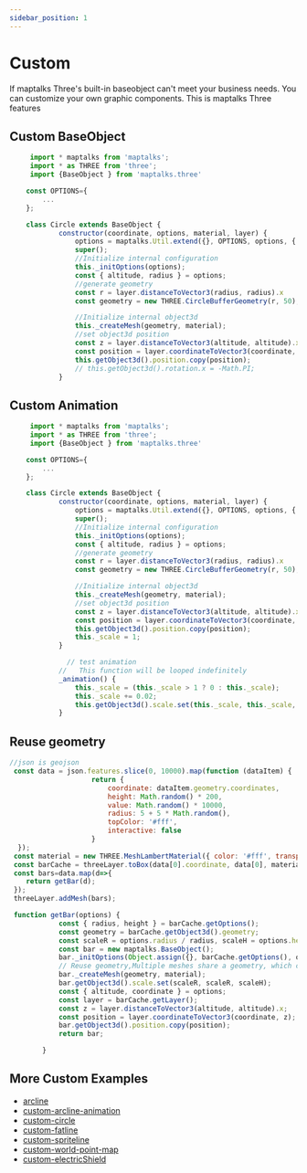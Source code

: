 ```yaml
---
sidebar_position: 1
---
```


# Custom

If maptalks Three's built-in baseobject can't meet your business needs. You can customize your own graphic components. This is maptalks Three features

## Custom  BaseObject

```js
     import * maptalks from 'maptalks';
     import * as THREE from 'three';
     import {BaseObject } from 'maptalks.three'

    const OPTIONS={
        ...
    };

    class Circle extends BaseObject {
            constructor(coordinate, options, material, layer) {
                options = maptalks.Util.extend({}, OPTIONS, options, { layer, coordinate });
                super();
                //Initialize internal configuration
                this._initOptions(options);
                const { altitude, radius } = options;
                //generate geometry
                const r = layer.distanceToVector3(radius, radius).x
                const geometry = new THREE.CircleBufferGeometry(r, 50);

                //Initialize internal object3d
                this._createMesh(geometry, material);
                //set object3d position
                const z = layer.distanceToVector3(altitude, altitude).x;
                const position = layer.coordinateToVector3(coordinate, z);
                this.getObject3d().position.copy(position);
                // this.getObject3d().rotation.x = -Math.PI;
            }

```


## Custom Animation


```js
     import * maptalks from 'maptalks';
     import * as THREE from 'three';
     import {BaseObject } from 'maptalks.three'

    const OPTIONS={
        ...
    };

    class Circle extends BaseObject {
            constructor(coordinate, options, material, layer) {
                options = maptalks.Util.extend({}, OPTIONS, options, { layer, coordinate });
                super();
                //Initialize internal configuration
                this._initOptions(options);
                const { altitude, radius } = options;
                //generate geometry
                const r = layer.distanceToVector3(radius, radius).x
                const geometry = new THREE.CircleBufferGeometry(r, 50);

                //Initialize internal object3d
                this._createMesh(geometry, material);
                //set object3d position
                const z = layer.distanceToVector3(altitude, altitude).x;
                const position = layer.coordinateToVector3(coordinate, z);
                this.getObject3d().position.copy(position);
                this._scale = 1;
            }

              // test animation
            //   This function will be looped indefinitely
            _animation() {
                this._scale = (this._scale > 1 ? 0 : this._scale);
                this._scale += 0.02;
                this.getObject3d().scale.set(this._scale, this._scale, this._scale);
            }

```

## Reuse geometry

```js
//json is geojson 
 const data = json.features.slice(0, 10000).map(function (dataItem) {
                    return {
                        coordinate: dataItem.geometry.coordinates,
                        height: Math.random() * 200,
                        value: Math.random() * 10000,
                        radius: 5 + 5 * Math.random(),
                        topColor: '#fff',
                        interactive: false
                    }
  });
 const material = new THREE.MeshLambertMaterial({ color: '#fff', transparent: true, opacity: 1 });
 const barCache = threeLayer.toBox(data[0].coordinate, data[0], material);
 const bars=data.map(d=>{
    return getBar(d);
 });
 threeLayer.addMesh(bars);

 function getBar(options) {
            const { radius, height } = barCache.getOptions();
            const geometry = barCache.getObject3d().geometry;
            const scaleR = options.radius / radius, scaleH = options.height / height;
            const bar = new maptalks.BaseObject();
            bar._initOptions(Object.assign({}, barCache.getOptions(), options));
            // Reuse geometry,Multiple meshes share a geometry, which can have better performance and occupy less memory
            bar._createMesh(geometry, material);
            bar.getObject3d().scale.set(scaleR, scaleR, scaleH);
            const { altitude, coordinate } = options;
            const layer = barCache.getLayer();
            const z = layer.distanceToVector3(altitude, altitude).x;
            const position = layer.coordinateToVector3(coordinate, z);
            bar.getObject3d().position.copy(position);
            return bar;

        }

```

## More Custom Examples
 * [arcline](https://maptalks.org/maptalks.three/demo/custom-arcline.html)
 * [custom-arcline-animation](https://maptalks.org/maptalks.three/demo/custom-arcline-animation.html)
 * [custom-circle](https://maptalks.org/maptalks.three/demo/custom-circle.html)
 * [custom-fatline](https://maptalks.org/maptalks.three/demo/custom-fatline.html)
 * [custom-spriteline](https://maptalks.org/maptalks.three/demo/custom-spriteline.html)
 * [custom-world-point-map](https://maptalks.org/maptalks.three/demo/custom-world-point-map.html)
 * [custom-electricShield](https://maptalks.org/maptalks.three/demo/custom-electricShield.html)
